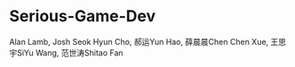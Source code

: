 # Serious-Game-Dev
Alan Lamb, Josh Seok Hyun Cho, 郝运Yun Hao, 薛晨晨Chen Chen Xue, 王思宇SiYu Wang, 范世涛Shitao Fan

